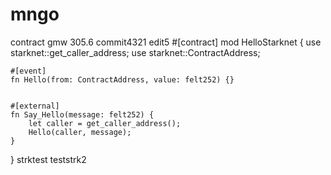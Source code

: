 # mngo
contract gmw
305.6
commit4321
edit5
#[contract]
mod HelloStarknet {
    use starknet::get_caller_address;
    use starknet::ContractAddress;


    #[event]
    fn Hello(from: ContractAddress, value: felt252) {}


    #[external]
    fn Say_Hello(message: felt252) {
        let caller = get_caller_address();
        Hello(caller, message);
    }

}
strktest
teststrk2
